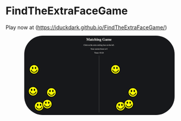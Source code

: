 # FindTheExtraFaceGame
Play now at (https://iduckdark.github.io/FindTheExtraFaceGame/)

<p align="center">
  <img style="border-radius: 50px;" height="80%" width="80%" src="https://github.com/iDuckDark/FindTheExtraFaceGame/blob/master/Screenshots/screenshot_rounded.png">
</p>
